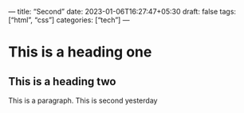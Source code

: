 —
title: “Second”
date: 2023-01-06T16:27:47+05:30
draft: false
tags: [“html”, “css”]
categories: [“tech”]
—

# This is a heading one
## This is a heading two

This is a paragraph. This is second yesterday 